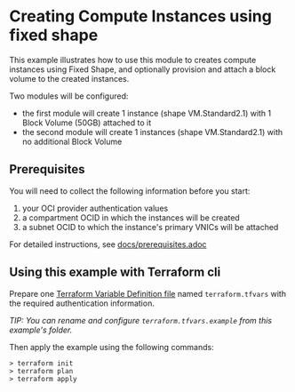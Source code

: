 # Creating Compute Instances using fixed shape

This example illustrates how to use this module to creates compute instances using Fixed Shape, and optionally provision and attach a block volume to the created instances.

Two modules will be configured:

- the first module will create 1 instance (shape VM.Standard2.1) with 1 Block Volume (50GB) attached to it
- the second module will create 1 instances (shape VM.Standard2.1) with no additional Block Volume

## Prerequisites

You will need to collect the following information before you start:

1. your OCI provider authentication values
2. a compartment OCID in which the instances will be created
3. a subnet OCID to which the instance's primary VNICs will be attached

For detailed instructions, see [docs/prerequisites.adoc]

## Using this example with Terraform cli

Prepare one [Terraform Variable Definition file] named `terraform.tfvars` with the required authentication information.

*TIP: You can rename and configure `terraform.tfvars.example` from this example's folder.*

Then apply the example using the following commands:

```shell
> terraform init
> terraform plan
> terraform apply
```

[Terraform Variable Definition file]:https://www.terraform.io/docs/language/values/variables.html#variable-definitions-tfvars-files
[docs/prerequisites.adoc]:https://github.com/oracle-terraform-modules/terraform-oci-compute-instance/blob/master/docs/prerequisites.adoc
